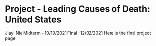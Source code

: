 Project - Leading Causes of Death: United States
================
Jiayi Nie
Midterm - 10/19/2021
Final -12/02/2021 
Here is the final project page

